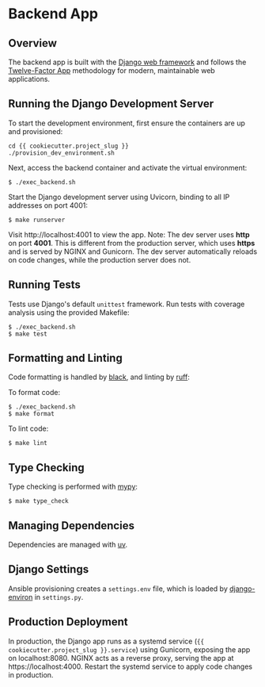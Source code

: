 # Backend App

## Overview

The backend app is built with the [Django web framework](https://www.djangoproject.com) and follows the [Twelve-Factor App](https://12factor.net) methodology for modern, maintainable web applications.

## Running the Django Development Server

To start the development environment, first ensure the containers are up and provisioned:

```
cd {{ cookiecutter.project_slug }}
./provision_dev_environment.sh
```

Next, access the backend container and activate the virtual environment:

```
$ ./exec_backend.sh
```

Start the Django development server using Uvicorn, binding to all IP addresses on port 4001:

```
$ make runserver
```

Visit http://localhost:4001 to view the app. Note: The dev server uses **http** on port **4001**. This is different from the production server, which uses **https** and is served by NGINX and Gunicorn. The dev server automatically reloads on code changes, while the production server does not.

## Running Tests

Tests use Django's default `unittest` framework. Run tests with coverage analysis using the provided Makefile:

```
$ ./exec_backend.sh
$ make test
```

## Formatting and Linting

Code formatting is handled by [black](https://github.com/psf/black), and linting by [ruff](https://docs.astral.sh/ruff/):

To format code:

```
$ ./exec_backend.sh
$ make format
```

To lint code:

```
$ make lint
```

## Type Checking

Type checking is performed with [mypy](https://mypy.readthedocs.io/en/stable/introduction.html):

```
$ make type_check
```

## Managing Dependencies

Dependencies are managed with [uv](https://docs.astral.sh/uv/).

## Django Settings

Ansible provisioning creates a `settings.env` file, which is loaded by [django-environ](https://github.com/joke2k/django-environ) in `settings.py`.

## Production Deployment

In production, the Django app runs as a systemd service (`{{ cookiecutter.project_slug }}.service`) using Gunicorn, exposing the app on localhost:8080. NGINX acts as a reverse proxy, serving the app at https://localhost:4000. Restart the systemd service to apply code changes in production.
